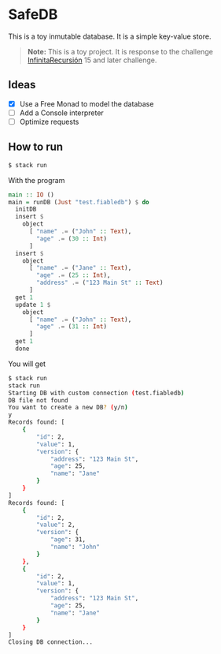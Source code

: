 # SafeDB

This is a toy inmutable database. It is a simple key-value store.

> **Note:** This is a toy project. It is response to the challenge [InfinitaRecursión](https://newsletter.andros.dev) 15 and later challenge.

## Ideas

- [x] Use a Free Monad to model the database
- [ ] Add a Console interpreter
- [ ] Optimize requests

## How to run

```bash
$ stack run
```

With the program

```Haskell
main :: IO ()
main = runDB (Just "test.fiabledb") $ do
  initDB
  insert $
    object
      [ "name" .= ("John" :: Text),
        "age" .= (30 :: Int)
      ]
  insert $
    object
      [ "name" .= ("Jane" :: Text),
        "age" .= (25 :: Int),
        "address" .= ("123 Main St" :: Text)
      ]
  get 1
  update 1 $
    object
      [ "name" .= ("John" :: Text),
        "age" .= (31 :: Int)
      ]
  get 1
  done
```

You will get

```bash
$ stack run
stack run
Starting DB with custom connection (test.fiabledb)
DB file not found
You want to create a new DB? (y/n)
y
Records found: [
    {
        "id": 2,
        "value": 1,
        "version": {
            "address": "123 Main St",
            "age": 25,
            "name": "Jane"
        }
    }
]
Records found: [
    {
        "id": 2,
        "value": 2,
        "version": {
            "age": 31,
            "name": "John"
        }
    },
    {
        "id": 2,
        "value": 1,
        "version": {
            "address": "123 Main St",
            "age": 25,
            "name": "Jane"
        }
    }
]
Closing DB connection...
```
